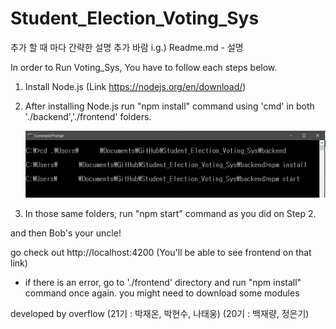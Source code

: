 # Student_Election_Voting_Sys
추가 할 때 마다 간략한 설명 추가 바람
i.g.) Readme.md - 설명

In order to Run Voting_Sys, You have to follow each steps below.

1) Install Node.js (Link https://nodejs.org/en/download/)

2) After installing Node.js run "npm install" command using 'cmd' in both './backend','./frontend' folders.

	![Alt text](/howto.jpg?raw=true "How to command")

3) In those same folders, run "npm start" command as you did on Step 2.

and then Bob's your uncle!

go check out http://localhost:4200 (You'll be able to see frontend on that link)

* if there is an error, go to './frontend' directory and run "npm install" command once again. you might need to download some modules


developed by overflow
(21기 : 박재온, 박현수, 나태웅) (20기 : 백재량, 정은기)
